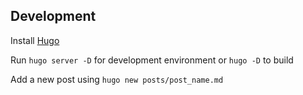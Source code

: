 ## Development

Install [Hugo](https://gohugo.io/) 

Run `hugo server -D` for development environment or `hugo -D` to build

Add a new post using `hugo new posts/post_name.md`